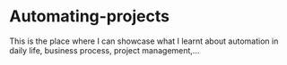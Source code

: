 # Automating-projects
This is the place where I can showcase what I learnt about automation in daily life, business process, project management,...
